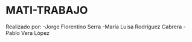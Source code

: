 # MATI-TRABAJO
Realizado por:
-Jorge Florentino Serra
-María Luisa Rodríguez Cabrera
-Pablo Vera López
